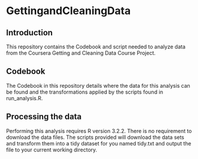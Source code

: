 # GettingandCleaningData 

## Introduction
This repository contains the Codebook and script needed to analyze data from  the Coursera Getting and 
Cleaning Data Course Project.

## Codebook
The Codebook in this repository details where the data for this analysis can be found and the transformations 
applied by the scripts found in run_analysis.R.

## Processing the data
Performing this analysis requires R version 3.2.2. There is no requirement to download the data files. 
The scripts provided will download the data sets and transform them into a tidy dataset for you
named tidy.txt and output the file to your current working directory.
